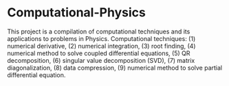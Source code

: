 # Computational-Physics
This project is a compilation of computational techniques and its applications to problems in Physics.
Computational techniques:
  (1) numerical derivative,
  (2) numerical integration,
  (3) root finding,
  (4) numerical method to solve coupled differential equations,
  (5) QR decomposition,
  (6) singular value decomposition (SVD),
  (7) matrix diagonalization,
  (8) data compression,
  (9) numerical method to solve partial differential equation. 
  
  
